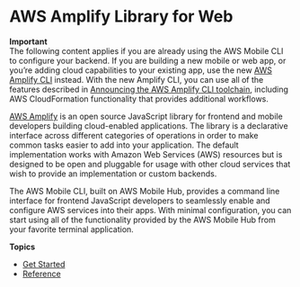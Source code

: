 # AWS Amplify Library for Web<a name="mobile-hub-aws-mobile-web"></a>

**Important**  
The following content applies if you are already using the AWS Mobile CLI to configure your backend\. If you are building a new mobile or web app, or you’re adding cloud capabilities to your existing app, use the new [AWS Amplify CLI](http://aws-amplify.github.io/) instead\. With the new Amplify CLI, you can use all of the features described in [Announcing the AWS Amplify CLI toolchain](http://aws.amazon.com/blogs/mobile/announcing-the-aws-amplify-cli-toolchain/), including AWS CloudFormation functionality that provides additional workflows\.

 [AWS Amplify](https://aws.github.io/aws-amplify/) is an open source JavaScript library for frontend and mobile developers building cloud\-enabled applications\. The library is a declarative interface across different categories of operations in order to make common tasks easier to add into your application\. The default implementation works with Amazon Web Services \(AWS\) resources but is designed to be open and pluggable for usage with other cloud services that wish to provide an implementation or custom backends\.

The AWS Mobile CLI, built on AWS Mobile Hub, provides a command line interface for frontend JavaScript developers to seamlessly enable and configure AWS services into their apps\. With minimal configuration, you can start using all of the functionality provided by the AWS Mobile Hub from your favorite terminal application\.

**Topics**
+ [Get Started](mobile-hub-web-getting-started.md)
+ [Reference](mobile-hub-web-aws-mobile-reference.md)